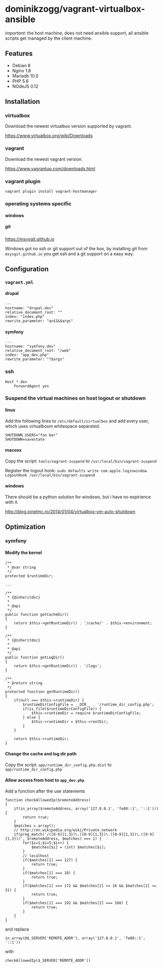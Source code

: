 # dominikzogg/vagrant-virtualbox-ansible

*important*: the host machine, does not need ansible support, all ansible scripts get managed by the client machine.

## Features

 * Debian 8
 * Nginx 1.8
 * Mariadb 10.0
 * PHP 5.6
 * NOdeJS 0.12

## Installation

### virtualbox

Download the newest virtualbox version supported by vagrant.

https://www.virtualbox.org/wiki/Downloads

### vagrant

Download the newest vagrant version.

https://www.vagrantup.com/downloads.html

### vagrant plugin

`vagrant plugin install vagrant-hostmanager`

### operating systems specific

#### windows

##### git

https://msysgit.github.io

Windows got no ssh or git support out of the box, by installing git from `msysgit.github.io` you get ssh and a git
support on a easy way.

## Configuration

### `vagrant.yml`

#### drupal

```{.yml}
---
hostname: "drupal.dev"
relative_document_root: ""
index: "index.php"
rewrite_parameter: "q=$1&$args"
```

#### symfony

```{.yml}
---
hostname: "symfony.dev"
relative_document_root: "/web"
index: "app_dev.php"
rewrite_parameter: "?$args"
```

### ssh

```{.sh}
Host *.dev
    ForwardAgent yes
```

### Suspend the virtual machines on host logout or shutdown

#### linux

Add the following lines to `/etc/default/virtualbox` and add every user, which uses virtualboxm whitespace separated.

```{.sh}
SHUTDOWN_USERS="foo bar"
SHUTDOWN=savestate
```

#### macosx

Copy the script:
`tools/vagrant-suspend` to `/usr/local/bin/vagrant-suspend`

Register the logout hook:
`sudo defaults write com.apple.loginwindow LogoutHook /usr/local/bin/vagrant-suspend`

#### windows

There should be a python solution for windows, but i have no expirience with it.

http://blog.ionelmc.ro/2014/01/04/virtualbox-vm-auto-shutdown

## Optimization

### symfony

#### Modify the kernel

```{.php}
/**
 * @var string
 */
protected $runtimeDir;

...

/**
 * {@inheritdoc}
 *
 * @api
 */
public function getCacheDir()
{
    return $this->getRuntimeDir() . '/cache/' . $this->environment;
}

/**
 * {@inheritdoc}
 *
 * @api
 */
public function getLogDir()
{
    return $this->getRuntimeDir() . '/logs';
}

/**
 * @return string
 */
protected function getRuntimeDir()
{
    if(null === $this->runtimeDir) {
        $runtimeDirConfigFile = __DIR__ . '/runtime_dir_config.php';
        if(is_file($runtimeDirConfigFile)) {
            $this->runtimeDir = require $runtimeDirConfigFile;
        } else {
            $this->runtimeDir = $this->rootDir;
        }
    }

    return $this->runtimeDir;
}
```

#### Change the cache and log dir path

Copy the script:
`app/runtime_dir_config.php.dist` to `app/runtime_dir_config.php`

#### Allow access from host to `app_dev.php`

Add a function after the use statements

```{.php}
function checkAllowedIp($remoteAddress)
{
    if(in_array($remoteAddress, array('127.0.0.1', 'fe80::1', '::1'))) {
        return true;
    }
    $matches = array();
    // http://en.wikipedia.org/wiki/Private_network
    if(preg_match('/([0-9]{1,3})\.([0-9]{1,3})\.([0-9]{1,3})\.([0-9]{1,3})/', $remoteAddress, $matches) === 1) {
        for($i=1;$i<5;$i++) {
            $matches[$i] = (int) $matches[$i];
        }
        // localhost
        if($matches[1] === 127) {
            return true;
        }
        if($matches[1] === 10) {
            return true;
        }
        if($matches[1] === 172 && $matches[2] >= 16 && $matches[2] <= 31) {
            return true;
        }
        if($matches[1] === 192 && $matches[2] === 168) {
            return true;
        }
    }
}
```

and replace

```{.php}
in_array(@$_SERVER['REMOTE_ADDR'], array('127.0.0.1', 'fe80::1', '::1'))
```

with

```{.php}
checkAllowedIp($_SERVER['REMOTE_ADDR'])
```